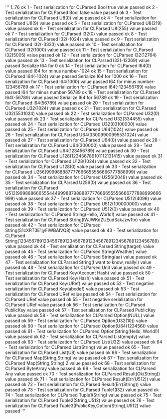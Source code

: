 '''
1..76
ok 1 - Test serialization for CLParsed Bool true value passed
ok 2 - Test serialization for CLParsed Bool false value passed
ok 3 - Test serialization for CLParsed U8(0) value passed
ok 4 - Test serialization for CLParsed U8(9) value passed
ok 5 - Test serialization for CLParsed U8(219) value passed
ok 6 - Test serialization for CLParsed U8(255) value passed
ok 7 - Test serialization for CLParsed I32(0) value passed
ok 8 - Test serialization for CLParsed I32(-1024) value passed
ok 9 - Test serialization for CLParsed I32(-3333) value passed
ok 10 - Test serialization for CLParsed I32(1000) value passed
ok 11 - Test serialization for CLParsed I32(5005) value passed
ok 12 - Test serialization for CLParsed I32(12764) value passed
ok 13 - Test serialization for CLParsed I32(-12369) value passed
Serialize I64 for 0
ok 14 - Test serialization for CLParsed I64(0) value passed
I64 for minus number-1024
ok 15 - Test serialization for CLParsed I64(-1024) value passed
Serialize I64 for 1000
ok 16 - Test serialization for CLParsed I64(1000) value passed
I64 for minus number-123456789
ok 17 - Test serialization for CLParsed I64(-123456789) value passed
I64 for minus number-56789
ok 18 - Test serialization for CLParsed I64(-56789) value passed
Serialize I64 for 56789
ok 19 - Test serialization for CLParsed I64(56789) value passed
ok 20 - Test serialization for CLParsed U32(1024) value passed
ok 21 - Test serialization for CLParsed U32(5531024) value passed
ok 22 - Test serialization for CLParsed U32(0) value passed
ok 23 - Test serialization for CLParsed U32(334455) value passed
ok 24 - Test serialization for CLParsed U32(03100000) value passed
ok 25 - Test serialization for CLParsed U64(1024) value passed
ok 26 - Test serialization for CLParsed U64(33009900995531024) value passed
ok 27 - Test serialization for CLParsed U64(0) value passed
ok 28 - Test serialization for CLParsed U64(300000) value passed
ok 29 - Test serialization for CLParsed U64(123456789) value passed
ok 30 - Test serialization for CLParsed U128(123456789101112131415) value passed
ok 31 - Test serialization for CLParsed U128(1024) value passed
ok 32 - Test serialization for CLParsed U128(0) value passed
ok 33 - Test serialization for CLParsed U256(999988887777666655556666777888999) value passed
ok 34 - Test serialization for CLParsed U256(2048) value passed
ok 35 - Test serialization for CLParsed U256(0) value passed
ok 36 - Test serialization for CLParsed U512(999888666555444999887988887777666655556666777888999666999) value passed
ok 37 - Test serialization for CLParsed U512(4096) value passed
ok 38 - Test serialization for CLParsed U512(100000000) value passed
ok 39 - Test serialization for CLParsed U512(0) value passed
ok 40 - Test serialization for CLParsed String(Hello, World!) value passed
ok 41 - Test serialization for CLParsed String(lWJWKdZUEudSakJzw1tn) value passed
ok 42 - Test serialization for CLParsed String(S1cXRT3E1jyFlWBAIVQ8) value passed
ok 43 - Test serialization for CLParsed String(123456789123456789123456789123456789123456789123456789) value passed
ok 44 - Test serialization for CLParsed String(target) value passed
ok 45 - Test serialization for CLParsed String(Weather) value passed
ok 46 - Test serialization for CLParsed String(aa) value passed
ok 47 - Test serialization for CLParsed String(I want to know, really!) value passed
ok 48 - Test serialization for CLParsed Unit value passed
ok 49 - Test serialization for CLParsed Key(Account Hash) value passed
ok 50 - Test serialization for CLParsed Key(Hash) value passed
ok 51 - Test serialization for CLParsed Key(URef) value passed
ok 52 - Test negative serialization for CLParsed Key(abcdef) value passed
ok 53 - Test serialization for CLParsed URef value passed
ok 54 - Test serialization for CLParsed URef value passed
ok 55 - Test negative serialization for CLParsed URef value passed
ok 56 - Test serialization for CLParsed PublicKey value passed
ok 57 - Test serialization for CLParsed PublicKey value passed
ok 58 - Test serialization for CLParsed Option(NULL) value passed
ok 59 - Test serialization for CLParsed Option(U32(10)) value passed
ok 60 - Test serialization for CLParsed Option(U64(123456)) value passed
ok 61 - Test serialization for CLParsed Option(String(Hello, World!)) value passed
ok 62 - Test serialization for CLParsed List(empty) value passed
ok 63 - Test serialization for CLParsed List(U32) value passed
ok 64 - Test serialization for CLParsed List(String) value passed
ok 65 - Test serialization for CLParsed List(U8) value passed
ok 66 - Test serialization for CLParsed Map(String,String) value passed
ok 67 - Test serialization for CLParsed Map(String,String) 2 value passed
ok 68 - Test serialization for CLParsed ByteArray value passed
ok 69 - Test serialization for CLParsed Any value passed
ok 70 - Test serialization for CLParsed Result(Ok(String)) value passed
ok 71 - Test serialization for CLParsed Result(Err(U512)) value passed
ok 72 - Test serialization for CLParsed Result(Err(String)) value passed
ok 73 - Test serialization for CLParsed Tuple1(I32) value passed
ok 74 - Test serialization for CLParsed Tuple1(String) value passed
ok 75 - Test serialization for CLParsed Tuple2(String,U512) value passed
ok 76 - Test serialization for CLParsed Tuple3(PublicKey,Option(String),U512) value passed
'''
